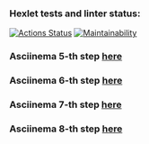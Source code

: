 ### Hexlet tests and linter status:
[![Actions Status](https://github.com/AndreiZaikin/frontend-project-44/actions/workflows/hexlet-check.yml/badge.svg)](https://github.com/AndreiZaikin/frontend-project-44/actions)
[![Maintainability](https://api.codeclimate.com/v1/badges/a355141b19f5fdbc2672/maintainability)](https://codeclimate.com/github/AndreiZaikin/frontend-project-44/maintainability)

### Asciinema 5-th step [here](https://asciinema.org/a/gBBOVLLzcPPgujDBdm07aIBtv)
### Asciinema 6-th step [here](https://asciinema.org/a/xpNlJr82GHfRYdetc0Zd1vWdj)
### Asciinema 7-th step [here](https://asciinema.org/a/phfGyAF0K9ybXgKolnhXXaNFV)
### Asciinema 8-th step [here](https://asciinema.org/a/MfGCjIYaIfHZytmtOt2OjE6WI)